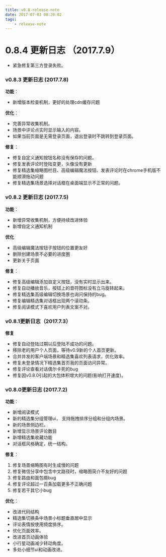 ```yaml
---
title: v0.8-release-note
date: 2017-07-03 08:20:02
tags:
    - release-note
---
```


# 0.8.4 更新日志 （2017.7.9）

* 紧急修复第三方登录失败。

### v0.8.3 更新日志 (2017.7.8)

**功能**：

* 新增版本检查机制，更好的处理cdn缓存问题

**优化**：

* 完善异常收集机制。
* 场景中评论点实时显示输入的内容。
* 如果当前页面是无需登录页面，退出登录时不跳转到登录页面。

**修复**：

* 修复自定义通知按钮名称没有保存的问题。
* 修复发表评论时登陆变更，头像没有更新
* 修复精选集缩略图栏目、高级编辑魔法按钮、发表评论时在chrome手机版不能顺滑拖动问题
* 修复精选集场景选择对话框在桌面端显示不正常的问题。


### v0.8.2 更新日志 (2017.7.5)

**功能**：

* 新增异常收集机制，方便持续改进体验
* 新增自定义通知机制

**优化**

* 高级编辑魔法按钮子按钮的位置更友好
* 删除创建场景不必要的进度圈
* 更新关于页面

**修复**：

* 修复高级编辑添加自定义按钮，没有实时显示出来。
* 修复自动播放音乐，按钮上的音符图标没有立马旋转起来。
* 修复精选集高级编辑切换场景也询问保持的bug。
* 修复编辑精选集对话框出现两个滚动条。
* 修复阅读模式下喜欢用户列表文案不对。


### v0.8.1更新日志（2017.7.3）

**修复**

* 修复自动登陆过期以后登陆不成功的问题。
* 移除老的用户个人页面，等待v0.9新的个人首页更新。
* 合并并发的客户端场景和精选集喜欢列表请求，优化效率。
* 修复未登录情况下精选集首页我的页面访问异常。
* 修复评论查看对话偶尔卡死的bug
* 修复因v0.8.0引起的大包体积增大的问题(影响打开速度)。


### v0.8.0更新日志 (2017.7.2)

**功能**：

* 新增阅读模式
* 新的精选集分组管理ui， 支持拖拽排序分组和分组内场景。
* 新的场景侧边栏。
* 新增显示场景评论数目
* 新增精选集收藏功能
* 对话框风格确定，统一结构。

**修复**：

1. 修复场景缩略图有时生成慢的问题
2. 修复微信分享中包含中文路径时，缩略图简介不友好的问题
3. 修复路由和面包屑bug
4. 修复评论超过一百条加载更多不正确问题
5. 修复若干其它小bug

**优化**：

* 改进代码结构
* 精选集切换条中场景小标题垂直居中显示
* 评论表情按使用频度排序。
* 优化页面效率。
* 改进首页动画体验
* 小行星动画减少转动角度。
* 多处小细节ui和动画改进。
